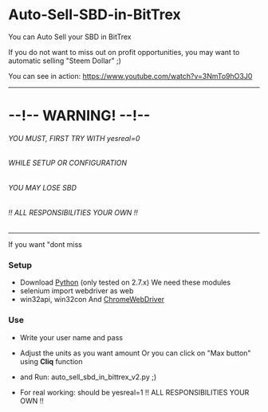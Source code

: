 # Auto-Sell-SBD-in-BitTrex
You can Auto Sell your SBD in BitTrex

If you do not want to miss out on profit opportunities, 
you may want to automatic selling "Steem Dollar" ;)

You can see in action:
https://www.youtube.com/watch?v=3NmTo9hO3J0 

---

# --!-- WARNING! --!--
###### YOU MUST, FIRST TRY WITH yesreal=0
###### WHILE SETUP OR CONFIGURATION
###### YOU MAY LOSE SBD
###### !! ALL RESPONSIBILITIES YOUR OWN !!

---

If you want "dont miss 
###  Setup
* Download [Python](https://www.python.org/downloads/) (only tested on 2.7.x)
We need these modules
* selenium import webdriver as web
* win32api, win32con
And [ChromeWebDriver](https://sites.google.com/a/chromium.org/chromedriver/downloads)

### Use
* Write your user name and pass
* Adjust the units as you want amount Or you can click on "Max button" using **Cliq** function
* and Run: auto_sell_sbd_in_bittrex_v2.py ;)

* For real working: should be yesreal=1  !! ALL RESPONSIBILITIES YOUR OWN !! 

